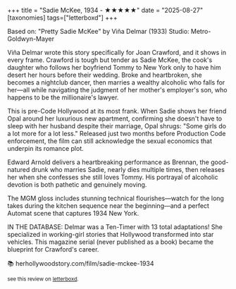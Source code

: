 +++
title = "Sadie McKee, 1934 - ★★★★★"
date = "2025-08-27"
[taxonomies]
tags=["letterboxd"]
+++

Based on: "Pretty Sadie McKee" by Viña Delmar (1933)
Studio: Metro-Goldwyn-Mayer

Viña Delmar wrote this story specifically for Joan Crawford, and it shows in every frame. Crawford is tough but tender as Sadie McKee, the cook's daughter who follows her boyfriend Tommy to New York only to have him desert her hours before their wedding. Broke and heartbroken, she becomes a nightclub dancer, then marries a wealthy alcoholic who falls for her—all while navigating the judgment of her mother's employer's son, who happens to be the millionaire's lawyer.

This is pre-Code Hollywood at its most frank. When Sadie shows her friend Opal around her luxurious new apartment, confirming she doesn't have to sleep with her husband despite their marriage, Opal shrugs: "Some girls do a lot more for a lot less." Released just two months before Production Code enforcement, the film can still acknowledge the sexual economics that underpin its romance plot.

Edward Arnold delivers a heartbreaking performance as Brennan, the good-natured drunk who marries Sadie, nearly dies multiple times, then releases her when she confesses she still loves Tommy. His portrayal of alcoholic devotion is both pathetic and genuinely moving.

The MGM gloss includes stunning technical flourishes—watch for the long takes during the kitchen sequence near the beginning—and a perfect Automat scene that captures 1934 New York.

IN THE DATABASE: Delmar was a Ten-Timer with 13 total adaptations! She specialized in working-girl stories that Hollywood transformed into star vehicles. This magazine serial (never published as a book) became the blueprint for Crawford's career.

📚 herhollywoodstory.com/film/sadie-mckee-1934

<small>see this review on <a href="https://letterboxd.com/nonmodernist/film/sadie-mckee/">letterboxd</a>.</small>